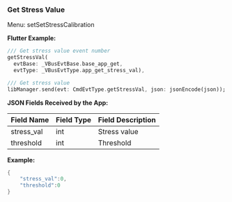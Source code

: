### Get Stress Value

Menu: setSetStressCalibration

**Flutter Example:**

```dart
/// Get stress value event number
getStressVal(
  evtBase: _VBusEvtBase.base_app_get,
  evtType: _VBusEvtType.app_get_stress_val),

/// Get stress value
libManager.send(evt: CmdEvtType.getStressVal, json: jsonEncode(json));
```

**JSON Fields Received by the App:**

| Field Name  | Field Type | Field Description |
| ----------- | ---------- | ---------------- |
| stress_val  | int        | Stress value      |
| threshold   | int        | Threshold         |

**Example:**

```c
{
    "stress_val":0,
    "threshold":0
}
```
